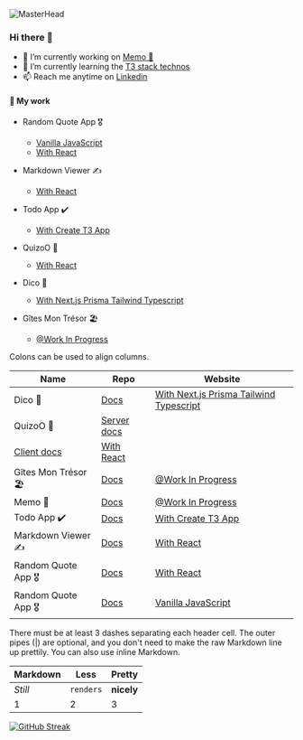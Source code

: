 ![MasterHead](https://images.unsplash.com/photo-1674786272813-dd04d4843752?ixlib=rb-4.0.3&ixid=MnwxMjA3fDB8MHxwaG90by1wYWdlfHx8fGVufDB8fHx8&auto=format&fit=crop&w=1170&q=80)

### Hi there 👋




- 🔭 I’m currently working on [Memo 📝](https://github.com/All-Khwarizmi/Memo)
- 🌱 I’m currently learning the [T3 stack technos]([https://github.com/All-Khwarizmi/Memo](https://create.t3.gg))
- 📫 Reach me anytime on [Linkedin](https://www.linkedin.com/in/jason-suarez/)

#### 💬 My work

- Random Quote App 🎖️
    
    - [Vanilla JavaScript](https://all-khwarizmi.github.io/RandomQuote2/)
    - [With React](https://all-khwarizmi.github.io/random-react/)


- Markdown Viewer ✍️

    - [With React](https://main--incomparable-froyo-cd9602.netlify.app)

- Todo App ✔️

    - [With Create T3 App](https://todo-app-swart-kappa.vercel.app)


- QuizoO 🧪

    - [With React](https://dapper-belekoy-aa000e.netlify.app/fiches/)

- Dico 📔

    - [With Next.js Prisma Tailwind Typescript ](https://dico-ochre.vercel.app)


- Gîtes Mon Trésor 🏖️

    - [@Work In Progress](https://gites-gamma.vercel.app)

Colons can be used to align columns.

| Name        | Repo           | Website  |
| ------------- |-------------| -----|
| Dico 📔    | [Docs](https://gites-gamma.vercel.app)  | [With Next.js Prisma Tailwind Typescript ](https://dico-ochre.vercel.app) |
| QuizoO 🧪     | [Server docs](https://github.com/All-Khwarizmi/Express-GraphQL-Quiz-API)  
[Client docs](https://github.com/All-Khwarizmi/Quizoo-client) |  [With React](https://dapper-belekoy-aa000e.netlify.app/fiches/) |
| Gîtes Mon Trésor 🏖️| [Docs](https://gites-gamma.vercel.app)    |   [@Work In Progress](https://gites-gamma.vercel.app)|
| Memo 📝    | [Docs](https://github.com/All-Khwarizmi/Memo)     |  [@Work In Progress](https://todo-app-swart-kappa.vercel.app)|
| Todo App ✔️    | [Docs](https://gites-gamma.vercel.app)     |  [With Create T3 App](https://todo-app-swart-kappa.vercel.app)|
| Markdown Viewer ✍️    | [Docs](https://gites-gamma.vercel.app)     |  [With React](https://main--incomparable-froyo-cd9602.netlify.app)|
| Random Quote App 🎖️  | [Docs](https://github.com/All-Khwarizmi/random-react)     |   [With React](https://all-khwarizmi.github.io/random-react/)|
| Random Quote App 🎖️    | [Docs](https://github.com/All-Khwarizmi/RandomQuote2)     |   [Vanilla JavaScript](https://all-khwarizmi.github.io/RandomQuote2/)|


There must be at least 3 dashes separating each header cell.
The outer pipes (|) are optional, and you don't need to make the 
raw Markdown line up prettily. You can also use inline Markdown.

Markdown | Less | Pretty
--- | --- | ---
*Still* | `renders` | **nicely**
1 | 2 | 3



[![GitHub Streak](https://github-readme-streak-stats.herokuapp.com/?user=All-Khwarizmi)](https://git.io/streak-stats)
